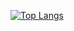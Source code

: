 [![Top Langs](https://github-readme-stats.vercel.app/api/top-langs/?username=yhcinamoll)](https://github.com/anuraghazra/github-readme-stats)
<!--
**YHCinaMoll/YHCinaMoll** is a ✨ _special_ ✨ repository because its `README.md` (this file) appears on your GitHub profile.

Here are some ideas to get you started:

- 🔭 I’m currently working on ...
- 🌱 I’m currently learning ...
- 👯 I’m looking to collaborate on ...
- 🤔 I’m looking for help with ...
- 💬 Ask me about ...
- 📫 How to reach me: ...
- 😄 Pronouns: ...
- ⚡ Fun fact: ...
-->
